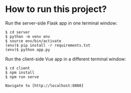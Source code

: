 # How to run this project?

Run the server-side Flask app in one terminal window:

    
    $ cd server
    $ python -m venv env
    $ source env/bin/activate
    (env)$ pip install -r requirements.txt
    (env)$ python app.py
    

Run the client-side Vue app in a different terminal window:

    
    $ cd client
    $ npm install
    $ npm run serve
    
    Navigate to [http://localhost:8080]
